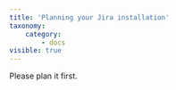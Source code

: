 ```yaml
---
title: 'Planning your Jira installation'
taxonomy:
    category:
        - docs
visible: true
---
```


Please plan it first.
